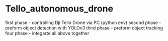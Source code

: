 # Tello_autonomous_drone

first phase - controlling Dji Tello Drone via PC (python env)
second phase - preform object detection with YOLOv3 
third phase - preform object tracking 
four phase - integarte all above together

